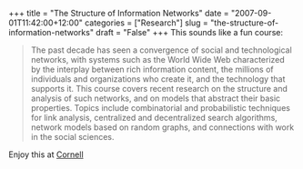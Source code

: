 +++
title = "The Structure of Information Networks"
date = "2007-09-01T11:42:00+12:00"
categories = ["Research"]
slug = "the-structure-of-information-networks"
draft = "False"
+++
This sounds like a fun course:

> The past decade has seen a convergence of social and
technological networks, with systems such as the World Wide Web
characterized by the interplay between rich information content,
the millions of individuals and organizations who create it, and
the technology that supports it. This course covers recent research
on the structure and analysis of such networks, and on models that
abstract their basic properties. Topics include combinatorial and
probabilistic techniques for link analysis, centralized and
decentralized search algorithms, network models based on random
graphs, and connections with work in the social sciences.

Enjoy this at [Cornell](https://www.cs.cornell.edu/Courses/cs685/2007fa/)

